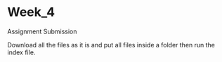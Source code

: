 # Week_4
Assignment Submission

Download all the files as it is and put all files inside a folder then run the index file. 
